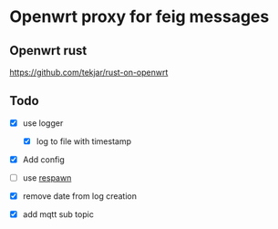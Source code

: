 # Openwrt proxy for feig messages

## Openwrt rust

https://github.com/tekjar/rust-on-openwrt

## Todo

- [x] use logger
  - [x] log to file with timestamp
- [x] Add config
- [ ] use [respawn](https://openwrt.org/docs/guide-developer/procd-init-scripts?s=procd_set_param%20respawn#service_parameters)
- [x] remove date from log creation
- [x] add mqtt sub topic

